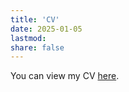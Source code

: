 ```yaml
---
title: 'CV'
date: 2025-01-05
lastmod: 
share: false
---
```


You can view my CV <a href="/uploads/cv.pdf" target="_blank" class="btn btn-primary">here</a>.
